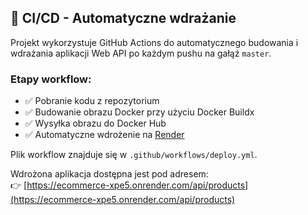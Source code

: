 ## 🚀 CI/CD - Automatyczne wdrażanie

Projekt wykorzystuje GitHub Actions do automatycznego budowania i wdrażania aplikacji Web API po każdym pushu na gałąź `master`.

### Etapy workflow:
- ✅ Pobranie kodu z repozytorium
- ✅ Budowanie obrazu Docker przy użyciu Docker Buildx
- ✅ Wysyłka obrazu do Docker Hub
- ✅ Automatyczne wdrożenie na [Render](https://render.com)

Plik workflow znajduje się w `.github/workflows/deploy.yml`.

Wdrożona aplikacja dostępna jest pod adresem:  
👉 [https://ecommerce-xpe5.onrender.com/api/products](https://ecommerce-xpe5.onrender.com/api/products)
